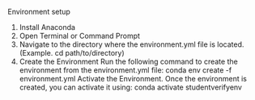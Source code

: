 Environment setup
1. Install Anaconda
2. Open Terminal or Command Prompt
3. Navigate to the directory where the environment.yml file is located. (Example. cd path/to/directory)
4. Create the Environment
Run the following command to create the environment from the environment.yml file: conda env create -f environment.yml
Activate the Environment. Once the environment is created, you can activate it using: conda activate studentverifyenv
